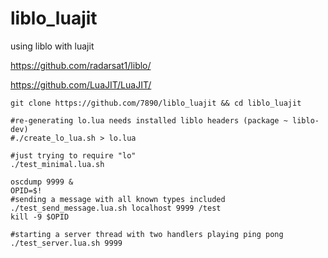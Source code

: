 # liblo_luajit
using liblo with luajit

https://github.com/radarsat1/liblo/

https://github.com/LuaJIT/LuaJIT/

```
git clone https://github.com/7890/liblo_luajit && cd liblo_luajit

#re-generating lo.lua needs installed liblo headers (package ~ liblo-dev)
#./create_lo_lua.sh > lo.lua

#just trying to require "lo"
./test_minimal.lua.sh

oscdump 9999 &
OPID=$!
#sending a message with all known types included
./test_send_message.lua.sh localhost 9999 /test
kill -9 $OPID

#starting a server thread with two handlers playing ping pong
./test_server.lua.sh 9999

```
